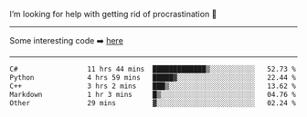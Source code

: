 I’m looking for help with getting rid of procrastination 🤔

-----

Some interesting code :arrow_right: [here](https://github.com/zhen8838/playground)

-----

<!--START_SECTION:waka-->

```txt
C#                 11 hrs 44 mins  █████████████▒░░░░░░░░░░░   52.73 %
Python             4 hrs 59 mins   █████▓░░░░░░░░░░░░░░░░░░░   22.44 %
C++                3 hrs 2 mins    ███▒░░░░░░░░░░░░░░░░░░░░░   13.62 %
Markdown           1 hr 3 mins     █▒░░░░░░░░░░░░░░░░░░░░░░░   04.76 %
Other              29 mins         ▓░░░░░░░░░░░░░░░░░░░░░░░░   02.24 %
```

<!--END_SECTION:waka-->

<!--
**zhen8838/zhen8838** is a ✨ _special_ ✨ repository because its `README.md` (this file) appears on your GitHub profile.

Here are some ideas to get you started:

- 🔭 I’m currently working on ...
- 🌱 I’m currently learning ...
- 👯 I’m looking to collaborate on ...
 ...
- 💬 Ask me about ...
- 📫 How to reach me: ...
- 😄 Pronouns: ...
- ⚡ Fun fact: ...
-->
